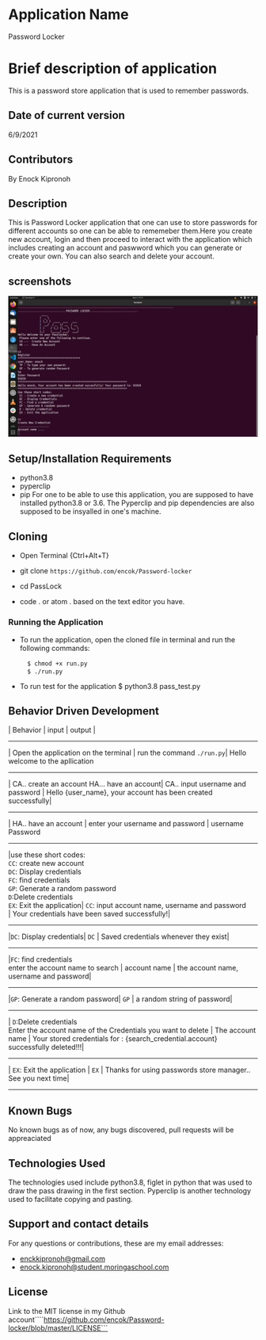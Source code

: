 # Application Name
 Password Locker
# Brief description of application
This is a password store application that is used to remember passwords.
## Date of current version
6/9/2021
## Contributors
By Enock Kipronoh
## Description
This is Password Locker application that one can use to store passwords for different accounts so one can be able to rememeber them.Here you create new account, login and then proceed to interact with the application which includes creating an account and paswword which you can generate or create your own. You can also search and delete your account.
## screenshots
<img src="images/Screenshot from 2021-09-04 23-14-19.png">

## Setup/Installation Requirements
* python3.8
* pyperclip
* pip
For one to be able to use this application, you are supposed to have installed python3.8 or 3.6. The Pyperclip and pip dependencies are also supposed to be insyalled in one's machine.

## Cloning
* Open Terminal {Ctrl+Alt+T}

* git clone ``` https://github.com/encok/Password-locker ```

* cd PassLock

* code . or atom . based on the text editor you have.

### Running the Application
* To run the application, open the cloned file in terminal and run the following commands:

        $ chmod +x run.py
        $ ./run.py
* To run test for the application
        $ python3.8 pass_test.py 

## Behavior Driven Development
  | Behavior          |           input             |                output                 |
 ___________________________________________________________________________________________
 | Open the application on the terminal | run the command ```./run.py```| Hello welcome to the apllication
 ____________________________________________________________________________________________
 | CA.. create an account   HA... have an account| CA.. input username and password | Hello {user_name}, your account has been created successfully|
 ____________________________________________________________________________________________
 | HA.. have an account  | enter your username and password | username <br> Password
 ____________________________________________________________________________________________
 |use these short codes: <br>``CC``: create new account <br>``DC``: Display credentials <br> ``FC``: find credentials <br>``GP``: Generate a random password<br>``D``:Delete credentials<br>``EX``: Exit the application| ``CC``: input account name, username and password<br> | Your credentials have been saved successfully!|
 ____________________________________________________________________________________________
 |``DC``: Display credentials| ``DC``                   | Saved credentials whenever they exist|
 ____________________________________________________________________________________________
 |``FC``: find credentials<br> enter the account name to search | account name                       | the account name, username and password|
 ____________________________________________________________________________________________
 |``GP``: Generate a random password| ``GP``                   | a random string of password|
 ____________________________________________________________________________________________
 | ``D``:Delete credentials<br>Enter the account name of the Credentials you want to delete   | The account name | Your stored credentials for : {search_credential.account} successfully deleted!!!|
 ____________________________________________________________________________________________
 | ``EX``: Exit the application | ``EX``                   | Thanks for using passwords store manager.. See you next time|
 ___________________________________________________________________________________________ 


## Known Bugs
No known bugs as of now, any bugs discovered, pull requests will be appreaciated
## Technologies Used
The technologies used include python3.8, figlet in python that was used to draw the pass drawing in the first section. 
Pyperclip is another technology used to facilitate copying and pasting.
## Support and contact details
For any questions or contributions, these are my email addresses:
* enckkipronoh@gmail.com<br>
* enock.kipronoh@student.moringaschool.com
## License
Link to the MIT license in my Github account````https://github.com/encok/Password-locker/blob/master/LICENSE```

